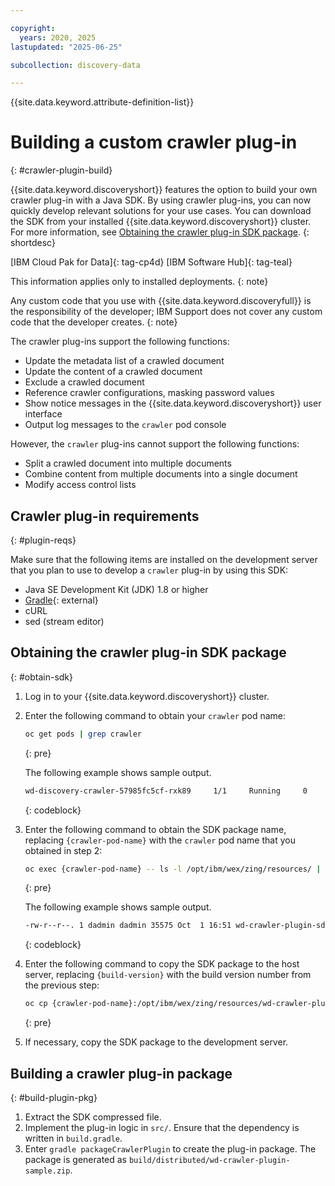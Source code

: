 ```yaml
---

copyright:
  years: 2020, 2025
lastupdated: "2025-06-25"

subcollection: discovery-data

---
```


{{site.data.keyword.attribute-definition-list}}



# Building a custom crawler plug-in
{: #crawler-plugin-build}

{{site.data.keyword.discoveryshort}} features the option to build your own crawler plug-in with a Java SDK. By using crawler plug-ins, you can now quickly develop relevant solutions for your use cases. You can download the SDK from your installed {{site.data.keyword.discoveryshort}} cluster. For more information, see [Obtaining the crawler plug-in SDK package](/docs/discovery-data?topic=discovery-data-crawler-plugin-build#obtain-sdk).
{: shortdesc}

[IBM Cloud Pak for Data]{: tag-cp4d} [IBM Software Hub]{: tag-teal}

This information applies only to installed deployments.
{: note}

Any custom code that you use with {{site.data.keyword.discoveryfull}} is the responsibility of the developer; IBM Support does not cover any custom code that the developer creates.
{: note}

The crawler plug-ins support the following functions:

- Update the metadata list of a crawled document
- Update the content of a crawled document
- Exclude a crawled document
- Reference crawler configurations, masking password values
- Show notice messages in the {{site.data.keyword.discoveryshort}} user interface
- Output log messages to the `crawler` pod console

However, the `crawler` plug-ins cannot support the following functions:

- Split a crawled document into multiple documents
- Combine content from multiple documents into a single document
- Modify access control lists

## Crawler plug-in requirements
{: #plugin-reqs}

Make sure that the following items are installed on the development server that you plan to use to develop a `crawler` plug-in by using this SDK:

- Java SE Development Kit (JDK) 1.8 or higher
- [Gradle](https://gradle.org/install/){: external}
- cURL
- sed (stream editor)

## Obtaining the crawler plug-in SDK package
{: #obtain-sdk}

1. Log in to your {{site.data.keyword.discoveryshort}} cluster.
1. Enter the following command to obtain your `crawler` pod name:

   ```sh
   oc get pods | grep crawler
   ```
   {: pre}

   The following example shows sample output.

   ```sh
   wd-discovery-crawler-57985fc5cf-rxk89     1/1     Running     0          85m
   ```
   {: codeblock}

1. Enter the following command to obtain the SDK package name, replacing `{crawler-pod-name}` with the `crawler` pod name that you obtained in step 2:

   ```sh
   oc exec {crawler-pod-name} -- ls -l /opt/ibm/wex/zing/resources/ | grep wd-crawler-plugin-sdk
   ```
   {: pre}

   The following example shows sample output.

   ```sh
   -rw-r--r--. 1 dadmin dadmin 35575 Oct  1 16:51 wd-crawler-plugin-sdk-${build-version}.zip
   ```
   {: codeblock}

1. Enter the following command to copy the SDK package to the host server, replacing `{build-version}` with the build version number from the previous step:

   ```sh
   oc cp {crawler-pod-name}:/opt/ibm/wex/zing/resources/wd-crawler-plugin-sdk-${build-version}.zip wd-crawler-plugin-sdk.zip
   ```
   {: pre}

1. If necessary, copy the SDK package to the development server.

## Building a crawler plug-in package
{: #build-plugin-pkg}

1. Extract the SDK compressed file.
1. Implement the plug-in logic in `src/`. Ensure that the dependency is written in `build.gradle`.
1. Enter `gradle packageCrawlerPlugin` to create the plug-in package. The package is generated as `build/distributed/wd-crawler-plugin-sample.zip`.
